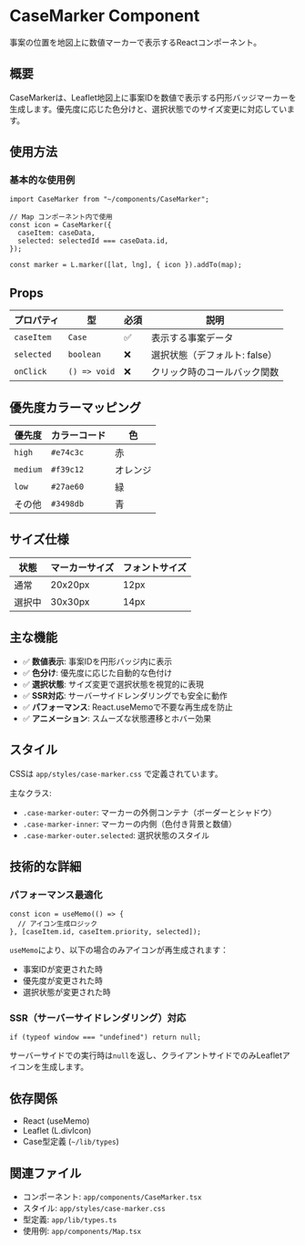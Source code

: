 # CaseMarker Component

事案の位置を地図上に数値マーカーで表示するReactコンポーネント。

## 概要

CaseMarkerは、Leaflet地図上に事案IDを数値で表示する円形バッジマーカーを生成します。優先度に応じた色分けと、選択状態でのサイズ変更に対応しています。

## 使用方法

### 基本的な使用例

```tsx
import CaseMarker from "~/components/CaseMarker";

// Map コンポーネント内で使用
const icon = CaseMarker({
  caseItem: caseData,
  selected: selectedId === caseData.id,
});

const marker = L.marker([lat, lng], { icon }).addTo(map);
```

## Props

| プロパティ | 型 | 必須 | 説明 |
|-----------|-----|------|------|
| `caseItem` | `Case` | ✅ | 表示する事案データ |
| `selected` | `boolean` | ❌ | 選択状態（デフォルト: false） |
| `onClick` | `() => void` | ❌ | クリック時のコールバック関数 |

## 優先度カラーマッピング

| 優先度 | カラーコード | 色 |
|--------|-------------|-----|
| `high` | `#e74c3c` | 赤 |
| `medium` | `#f39c12` | オレンジ |
| `low` | `#27ae60` | 緑 |
| その他 | `#3498db` | 青 |

## サイズ仕様

| 状態 | マーカーサイズ | フォントサイズ |
|------|---------------|---------------|
| 通常 | 20x20px | 12px |
| 選択中 | 30x30px | 14px |

## 主な機能

- ✅ **数値表示**: 事案IDを円形バッジ内に表示
- ✅ **色分け**: 優先度に応じた自動的な色付け
- ✅ **選択状態**: サイズ変更で選択状態を視覚的に表現
- ✅ **SSR対応**: サーバーサイドレンダリングでも安全に動作
- ✅ **パフォーマンス**: React.useMemoで不要な再生成を防止
- ✅ **アニメーション**: スムーズな状態遷移とホバー効果

## スタイル

CSSは `app/styles/case-marker.css` で定義されています。

主なクラス:
- `.case-marker-outer`: マーカーの外側コンテナ（ボーダーとシャドウ）
- `.case-marker-inner`: マーカーの内側（色付き背景と数値）
- `.case-marker-outer.selected`: 選択状態のスタイル

## 技術的な詳細

### パフォーマンス最適化

```tsx
const icon = useMemo(() => {
  // アイコン生成ロジック
}, [caseItem.id, caseItem.priority, selected]);
```

`useMemo`により、以下の場合のみアイコンが再生成されます：
- 事案IDが変更された時
- 優先度が変更された時
- 選択状態が変更された時

### SSR（サーバーサイドレンダリング）対応

```tsx
if (typeof window === "undefined") return null;
```

サーバーサイドでの実行時は`null`を返し、クライアントサイドでのみLeafletアイコンを生成します。

## 依存関係

- React (useMemo)
- Leaflet (L.divIcon)
- Case型定義 (`~/lib/types`)

## 関連ファイル

- コンポーネント: `app/components/CaseMarker.tsx`
- スタイル: `app/styles/case-marker.css`
- 型定義: `app/lib/types.ts`
- 使用例: `app/components/Map.tsx`
